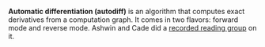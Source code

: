 **Automatic differentiation (autodiff)** is an algorithm that computes exact derivatives from a computation graph. It comes in two flavors: forward mode and reverse mode. Ashwin and Cade did a [recorded reading group](https://youtu.be/ZeDWJ2varKg) on it.